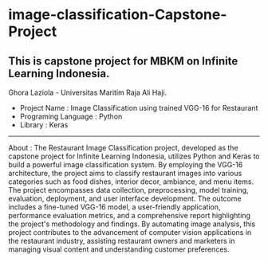 # image-classification-Capstone-Project
This is capstone project for MBKM on Infinite Learning Indonesia.
------------------------------------------------------------------------------
Ghora Laziola - Universitas Maritim Raja Ali Haji.

- Project Name         : Image Classification using trained VGG-16 for Restaurant
- Programing Language  : Python 
- Library              : Keras 
------------------------------------------------------------------------------
About : 
The Restaurant Image Classification project, developed as the capstone project for Infinite Learning Indonesia, utilizes Python and Keras to build a powerful image classification system. By employing the VGG-16 architecture, the project aims to classify restaurant images into various categories such as food dishes, interior decor, ambiance, and menu items. The project encompasses data collection, preprocessing, model training, evaluation, deployment, and user interface development. The outcome includes a fine-tuned VGG-16 model, a user-friendly application, performance evaluation metrics, and a comprehensive report highlighting the project's methodology and findings. By automating image analysis, this project contributes to the advancement of computer vision applications in the restaurant industry, assisting restaurant owners and marketers in managing visual content and understanding customer preferences.
